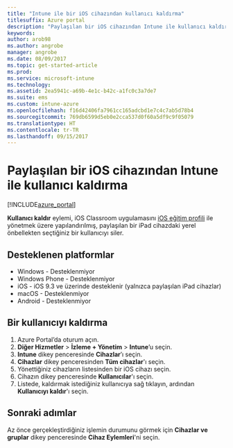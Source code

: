 ```yaml
---
title: "Intune ile bir iOS cihazından kullanıcı kaldırma"
titlesuffix: Azure portal
description: "Paylaşılan bir iOS cihazından Intune ile kullanıcı kaldırmayı öğrenin.\""
keywords: 
author: arob98
ms.author: angrobe
manager: angrobe
ms.date: 08/09/2017
ms.topic: get-started-article
ms.prod: 
ms.service: microsoft-intune
ms.technology: 
ms.assetid: 2ea5941c-a69b-4e1c-b42c-a1fc0c3a7de7
ms.suite: ems
ms.custom: intune-azure
ms.openlocfilehash: f16d42406fa7961cc165adcbd1e7c4c7ab5d78b4
ms.sourcegitcommit: 769db6599d5eb0e2cca537d0f60a5df9c9f05079
ms.translationtype: HT
ms.contentlocale: tr-TR
ms.lasthandoff: 09/15/2017
---
```

# <a name="remove-a-user-from-a-shared-ios-device-with-intune"></a>Paylaşılan bir iOS cihazından Intune ile kullanıcı kaldırma


[!INCLUDE[azure_portal](./includes/azure_portal.md)]

**Kullanıcı kaldır** eylemi, iOS Classroom uygulamasını [iOS eğitim profili](education-settings-configure-ios.md) ile yönetmek üzere yapılandırılmış, paylaşılan bir iPad cihazdaki yerel önbellekten seçtiğiniz bir kullanıcıyı siler. 

## <a name="supported-platforms"></a>Desteklenen platformlar

- Windows - Desteklenmiyor
- Windows Phone - Desteklenmiyor
- iOS - iOS 9.3 ve üzerinde desteklenir (yalnızca paylaşılan iPad cihazlar)
- macOS - Desteklenmiyor
- Android - Desteklenmiyor

## <a name="how-to-remove-a-user"></a>Bir kullanıcıyı kaldırma

1. Azure Portal’da oturum açın.
2. **Diğer Hizmetler** > **İzleme + Yönetim** > **Intune**’u seçin.
3. **Intune** dikey penceresinde **Cihazlar**’ı seçin.
4. **Cihazlar** dikey penceresinden **Tüm cihazlar**'ı seçin.
5. Yönettiğiniz cihazların listesinden bir iOS cihazı seçin.
6. Cihazın dikey penceresinde **Kullanıcılar**'ı seçin.
7. Listede, kaldırmak istediğiniz kullanıcıya sağ tıklayın, ardından **Kullanıcıyı kaldır**'ı seçin.

## <a name="next-steps"></a>Sonraki adımlar

Az önce gerçekleştirdiğiniz işlemin durumunu görmek için **Cihazlar ve gruplar** dikey penceresinde **Cihaz Eylemleri**'ni seçin.
